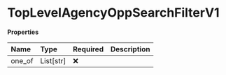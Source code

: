 # TopLevelAgencyOppSearchFilterV1

**Properties**

| Name   | Type      | Required | Description |
| :----- | :-------- | :------- | :---------- |
| one_of | List[str] | ❌       |             |

<!-- This file was generated by liblab | https://liblab.com/ -->

